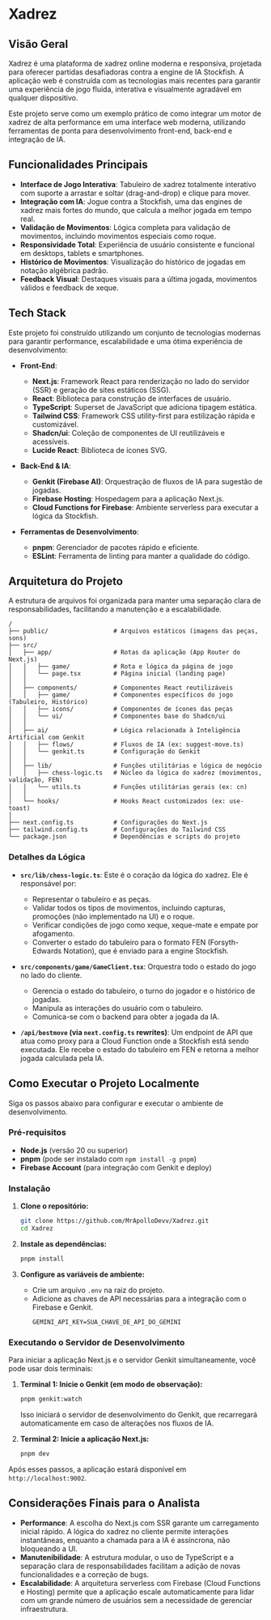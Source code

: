 # Xadrez

## Visão Geral

Xadrez é uma plataforma de xadrez online moderna e responsiva, projetada para oferecer partidas desafiadoras contra a engine de IA Stockfish. A aplicação web é construída com as tecnologias mais recentes para garantir uma experiência de jogo fluida, interativa e visualmente agradável em qualquer dispositivo.

Este projeto serve como um exemplo prático de como integrar um motor de xadrez de alta performance em uma interface web moderna, utilizando ferramentas de ponta para desenvolvimento front-end, back-end e integração de IA.

## Funcionalidades Principais

- **Interface de Jogo Interativa**: Tabuleiro de xadrez totalmente interativo com suporte a arrastar e soltar (drag-and-drop) e clique para mover.
- **Integração com IA**: Jogue contra a Stockfish, uma das engines de xadrez mais fortes do mundo, que calcula a melhor jogada em tempo real.
- **Validação de Movimentos**: Lógica completa para validação de movimentos, incluindo movimentos especiais como roque.
- **Responsividade Total**: Experiência de usuário consistente e funcional em desktops, tablets e smartphones.
- **Histórico de Movimentos**: Visualização do histórico de jogadas em notação algébrica padrão.
- **Feedback Visual**: Destaques visuais para a última jogada, movimentos válidos e feedback de xeque.

## Tech Stack

Este projeto foi construído utilizando um conjunto de tecnologias modernas para garantir performance, escalabilidade e uma ótima experiência de desenvolvimento:

- **Front-End**:
  - **Next.js**: Framework React para renderização no lado do servidor (SSR) e geração de sites estáticos (SSG).
  - **React**: Biblioteca para construção de interfaces de usuário.
  - **TypeScript**: Superset de JavaScript que adiciona tipagem estática.
  - **Tailwind CSS**: Framework CSS utility-first para estilização rápida e customizável.
  - **Shadcn/ui**: Coleção de componentes de UI reutilizáveis e acessíveis.
  - **Lucide React**: Biblioteca de ícones SVG.

- **Back-End & IA**:
  - **Genkit (Firebase AI)**: Orquestração de fluxos de IA para sugestão de jogadas.
  - **Firebase Hosting**: Hospedagem para a aplicação Next.js.
  - **Cloud Functions for Firebase**: Ambiente serverless para executar a lógica da Stockfish.

- **Ferramentas de Desenvolvimento**:
  - **pnpm**: Gerenciador de pacotes rápido e eficiente.
  - **ESLint**: Ferramenta de linting para manter a qualidade do código.

## Arquitetura do Projeto

A estrutura de arquivos foi organizada para manter uma separação clara de responsabilidades, facilitando a manutenção e a escalabilidade.

```
/
├── public/                  # Arquivos estáticos (imagens das peças, sons)
├── src/
│   ├── app/                 # Rotas da aplicação (App Router do Next.js)
│   │   ├── game/            # Rota e lógica da página de jogo
│   │   └── page.tsx         # Página inicial (landing page)
│   │
│   ├── components/          # Componentes React reutilizáveis
│   │   ├── game/            # Componentes específicos do jogo (Tabuleiro, Histórico)
│   │   ├── icons/           # Componentes de ícones das peças
│   │   └── ui/              # Componentes base do Shadcn/ui
│   │
│   ├── ai/                  # Lógica relacionada à Inteligência Artificial com Genkit
│   │   ├── flows/           # Fluxos de IA (ex: suggest-move.ts)
│   │   └── genkit.ts        # Configuração do Genkit
│   │
│   ├── lib/                 # Funções utilitárias e lógica de negócio
│   │   ├── chess-logic.ts   # Núcleo da lógica do xadrez (movimentos, validação, FEN)
│   │   └── utils.ts         # Funções utilitárias gerais (ex: cn)
│   │
│   └── hooks/               # Hooks React customizados (ex: use-toast)
│
├── next.config.ts           # Configurações do Next.js
├── tailwind.config.ts       # Configurações do Tailwind CSS
└── package.json             # Dependências e scripts do projeto
```

### Detalhes da Lógica

- **`src/lib/chess-logic.ts`**: Este é o coração da lógica do xadrez. Ele é responsável por:
  - Representar o tabuleiro e as peças.
  - Validar todos os tipos de movimentos, incluindo capturas, promoções (não implementado na UI) e o roque.
  - Verificar condições de jogo como xeque, xeque-mate e empate por afogamento.
  - Converter o estado do tabuleiro para o formato FEN (Forsyth-Edwards Notation), que é enviado para a engine Stockfish.

- **`src/components/game/GameClient.tsx`**: Orquestra todo o estado do jogo no lado do cliente.
  - Gerencia o estado do tabuleiro, o turno do jogador e o histórico de jogadas.
  - Manipula as interações do usuário com o tabuleiro.
  - Comunica-se com o backend para obter a jogada da IA.

- **`/api/bestmove` (via `next.config.ts` rewrites)**: Um endpoint de API que atua como proxy para a Cloud Function onde a Stockfish está sendo executada. Ele recebe o estado do tabuleiro em FEN e retorna a melhor jogada calculada pela IA.

## Como Executar o Projeto Localmente

Siga os passos abaixo para configurar e executar o ambiente de desenvolvimento.

### Pré-requisitos

- **Node.js** (versão 20 ou superior)
- **pnpm** (pode ser instalado com `npm install -g pnpm`)
- **Firebase Account** (para integração com Genkit e deploy)

### Instalação

1. **Clone o repositório:**
   ```bash
   git clone https://github.com/MrApolloDevv/Xadrez.git
   cd Xadrez
   ```

2. **Instale as dependências:**
   ```bash
   pnpm install
   ```

3. **Configure as variáveis de ambiente:**
   - Crie um arquivo `.env` na raiz do projeto.
   - Adicione as chaves de API necessárias para a integração com o Firebase e Genkit.
     ```
     GEMINI_API_KEY=SUA_CHAVE_DE_API_DO_GEMINI
     ```

### Executando o Servidor de Desenvolvimento

Para iniciar a aplicação Next.js e o servidor Genkit simultaneamente, você pode usar dois terminais:

1. **Terminal 1: Inicie o Genkit (em modo de observação):**
   ```bash
   pnpm genkit:watch
   ```
   Isso iniciará o servidor de desenvolvimento do Genkit, que recarregará automaticamente em caso de alterações nos fluxos de IA.

2. **Terminal 2: Inicie a aplicação Next.js:**
   ```bash
   pnpm dev
   ```

Após esses passos, a aplicação estará disponível em `http://localhost:9002`.

## Considerações Finais para o Analista

- **Performance**: A escolha do Next.js com SSR garante um carregamento inicial rápido. A lógica do xadrez no cliente permite interações instantâneas, enquanto a chamada para a IA é assíncrona, não bloqueando a UI.
- **Manutenibilidade**: A estrutura modular, o uso de TypeScript e a separação clara de responsabilidades facilitam a adição de novas funcionalidades e a correção de bugs.
- **Escalabilidade**: A arquitetura serverless com Firebase (Cloud Functions e Hosting) permite que a aplicação escale automaticamente para lidar com um grande número de usuários sem a necessidade de gerenciar infraestrutura.
